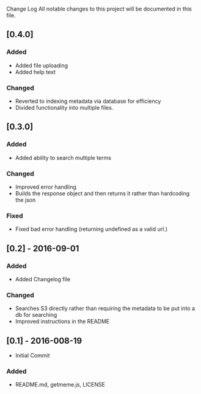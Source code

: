  Change Log
All notable changes to this project will be documented in this file.

## [0.4.0]
### Added
- Added file uploading
- Added help text

### Changed
- Reverted to indexing metadata via database for efficiency
- Divided functionality into multiple files.

## [0.3.0]
### Added
- Added ability to search multiple terms

### Changed
- Improved error handling
- Builds the response object and then returns it rather than hardcoding the json

### Fixed
- Fixed bad error handling (returning undefined as a valid url.)

## [0.2] - 2016-09-01
### Added
- Added Changelog file

### Changed
- Searches S3 directly rather than requiring the metadata to be put into a db for searching
- Improved instructions in the README

## [0.1] - 2016-008-19
- Initial Commit

### Added
- README.md, getmeme.js, LICENSE
